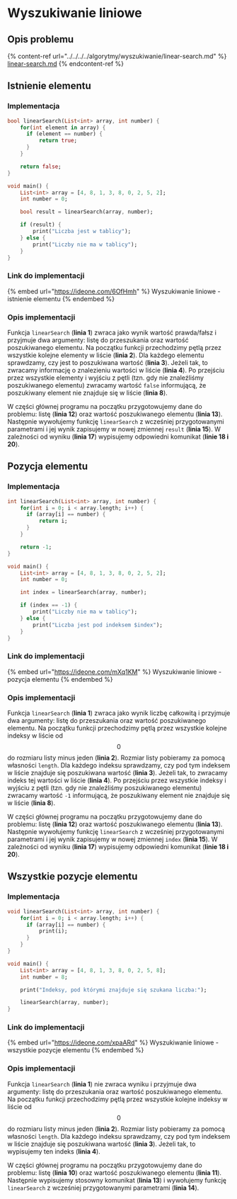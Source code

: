 # Wyszukiwanie liniowe

## Opis problemu

{% content-ref url="../../../../algorytmy/wyszukiwanie/linear-search.md" %}
[linear-search.md](../../../../algorytmy/wyszukiwanie/linear-search.md)
{% endcontent-ref %}

## Istnienie elementu

### Implementacja

```dart
bool linearSearch(List<int> array, int number) {
    for(int element in array) {
      if (element == number) {
          return true;
      }
    }

    return false;
}

void main() {
    List<int> array = [4, 8, 1, 3, 8, 0, 2, 5, 2];
    int number = 0;

    bool result = linearSearch(array, number);

    if (result) {
        print("Liczba jest w tablicy");
    } else {
        print("Liczby nie ma w tablicy");
    }
}
```

### Link do implementacji

{% embed url="https://ideone.com/6OfHmh" %}
Wyszukiwanie liniowe - istnienie elementu
{% endembed %}

### Opis implementacji

Funkcja `linearSearch` (**linia 1**) zwraca jako wynik wartość prawda/fałsz i przyjmuje dwa argumenty: listę do przeszukania oraz wartość poszukiwanego elementu. Na początku funkcji przechodzimy pętlą przez wszystkie kolejne elementy w liście (**linia 2**). Dla każdego elementu sprawdzamy, czy jest to poszukiwana wartość (**linia 3**). Jeżeli tak, to zwracamy informację o znalezieniu wartości w liście (**linia 4**). Po przejściu przez wszystkie elementy i wyjściu z pętli (tzn. gdy nie znaleźliśmy poszukiwanego elementu) zwracamy wartość `false` informującą, że poszukiwany element nie znajduje się w liście (**linia 8**).

W części głównej programu na początku przygotowujemy dane do problemu: listę (**linia 12**) oraz wartość poszukiwanego elementu (**linia 13**). Następnie wywołujemy funkcję `linearSearch` z wcześniej przygotowanymi parametrami i jej wynik zapisujemy w nowej zmiennej `result` (**linia 15**). W zależności od wyniku (**linia 17**) wypisujemy odpowiedni komunikat (**linie 18 i 20**).

## Pozycja elementu

### Implementacja

```dart
int linearSearch(List<int> array, int number) {
    for(int i = 0; i < array.length; i++) {
      if (array[i] == number) {
          return i;
      }
    }

    return -1;
}

void main() {
    List<int> array = [4, 8, 1, 3, 8, 0, 2, 5, 2];
    int number = 0;

    int index = linearSearch(array, number);

    if (index == -1) {
        print("Liczby nie ma w tablicy");
    } else {
        print("Liczba jest pod indeksem $index");
    }
}
```

### Link do implementacji

{% embed url="https://ideone.com/mXq1KM" %}
Wyszukiwanie liniowe - pozycja elementu
{% endembed %}

### Opis implementacji

Funkcja `linearSearch` (**linia 1**) zwraca jako wynik liczbę całkowitą i przyjmuje dwa argumenty: listę do przeszukania oraz wartość poszukiwanego elementu. Na początku funkcji przechodzimy pętlą przez wszystkie kolejne indeksy w liście od $$0$$ do rozmiaru listy minus jeden (**linia 2**). Rozmiar listy pobieramy za pomocą własności `length`. Dla każdego indeksu sprawdzamy, czy pod tym indeksem w liście znajduje się poszukiwana wartość (**linia 3**). Jeżeli tak, to zwracamy indeks tej wartości w liście (**linia 4**). Po przejściu przez wszystkie indeksy i wyjściu z pętli (tzn. gdy nie znaleźliśmy poszukiwanego elementu) zwracamy wartość `-1` informującą, że poszukiwany element nie znajduje się w liście (**linia 8**).

W części głównej programu na początku przygotowujemy dane do problemu: listę (**linia 12**) oraz wartość poszukiwanego elementu (**linia 13**). Następnie wywołujemy funkcję `linearSearch` z wcześniej przygotowanymi parametrami i jej wynik zapisujemy w nowej zmiennej `index` (**linia 15**). W zależności od wyniku (**linia 17**) wypisujemy odpowiedni komunikat (**linie 18 i 20**).

## Wszystkie pozycje elementu

### Implementacja

```dart
void linearSearch(List<int> array, int number) {
    for(int i = 0; i < array.length; i++) {
      if (array[i] == number) {
          print(i);
      }
    }
}

void main() {
    List<int> array = [4, 8, 1, 3, 8, 0, 2, 5, 8];
    int number = 8;

    print("Indeksy, pod którymi znajduje się szukana liczba:");

    linearSearch(array, number);
}
```

### Link do implementacji

{% embed url="https://ideone.com/xpaARd" %}
Wyszukiwanie liniowe - wszystkie pozycje elementu
{% endembed %}

### Opis implementacji

Funkcja `linearSearch` (**linia 1**) nie zwraca wyniku i przyjmuje dwa argumenty: listę do przeszukania oraz wartość poszukiwanego elementu. Na początku funkcji przechodzimy pętlą przez wszystkie kolejne indeksy w liście od $$0$$ do rozmiaru listy minus jeden (**linia 2**). Rozmiar listy pobieramy za pomocą własności `length`. Dla każdego indeksu sprawdzamy, czy pod tym indeksem w liście znajduje się poszukiwana wartość (**linia 3**). Jeżeli tak, to wypisujemy ten indeks (**linia 4**).

W części głównej programu na początku przygotowujemy dane do problemu: listę (**linia 10**) oraz wartość poszukiwanego elementu (**linia 11**). Następnie wypisujemy stosowny komunikat (**linia 13**) i wywołujemy funkcję `linearSearch` z wcześniej przygotowanymi parametrami (**linia 14**).